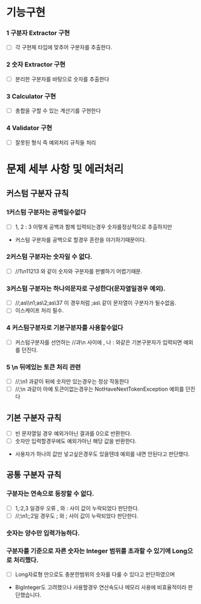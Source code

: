 # 기능구현

### 1 구분자 Extractor 구현

- [ ] 각 구현체 타입에 맞추어 구분자를 추출한다.

### 2 숫자 Extractor 구현

- [ ] 분리한 구분자를 바탕으로 숫자를 추출한다

### 3 Calculator 구현

- [ ] 총합을 구할 수 있는 계산기를 구현한다

### 4 Validator 구현

- [ ] 잘못된 형식 즉 예외처리 규칙들 처리

# 문제 세부 사항 및 에러처리

## 커스텀 구분자 규칙

### 1커스텀 구분자는 공백일수없다

- [ ] 1, 2 :  3 이렇게 공백과 함께 입력되는경우 숫자를정상적으로 추출하지만
- 커스텀 구분자를 공백으로 할경우 혼란을 야기하기때문이다.

### 2커스텀 구분자는 숫자일 수 없다.

- [ ] //1\n11213 와 같이 숫자와 구분자를 판별하기 어렵기때문.

### 3커스텀 구분자는 하나의문자로 구성한다(문자열일경우 예외).

- [ ] //;as\\\n1;as\\2;as\\37 이 경우처럼 ;as\\ 같이 문자열이 구분자가 될수없음.
- [ ] 이스케이프 처리 필수.

### 4 커스텀구분자로 기본구분자를 사용할수없다

- [ ] 커스텀구분자를 선언하는 //과\n 사이에 , 나 : 와같은 기본구분자가 입력되면 예외를 던진다.

### 5 \n  뒤에있는 토큰 처리 관련

-[ ] //;\n1 과같이 뒤에 숫자만 있는경우는 정상 작동한다
-[ ] //;\n 과같이 아예 토큰이없는경우는 NotHaveNextTokenException 예외를 던진다

## 기본 구분자 규칙

-[ ] 빈 문자열일 경우 예외가아닌 결과를 0으로 반환한다.
-[ ] 숫자만 입력할경우에도 예외가아닌 해당 값을 반환한다.
- 사용자가 하나의 값만 넣고싶은경우도 있을텐데 예외를 내면 안된다고 판단했다.

## 공통 구분자 규칙

### 구분자는 연속으로 등장할 수 없다.

- [ ] 1,:2,3 일경우 오류 , 와 : 사이 값이 누락되었다 판단한다.
- [ ] //;\n1;;2일 경우도 ; 와 ; 사이 값이 누락되었다 판단한다.

### 숫자는 양수만 입력가능하다.

### 구분자를 기준으로 자른 숫자는 Integer 범위를 초과할 수 있기에 Long으로 처리했다.

-[ ] Long자료형 만으로도 충분한범위의 숫자를 다룰 수 있다고 판단하였으며
- BigInteger도 고려했으나 사용할경우 연산속도나 메모리 사용에 비효율적이라 판단했습니다.
